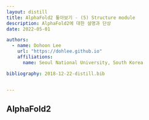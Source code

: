 ```yaml
---
layout: distill
title: AlphaFold2 톺아보기 - (5) Structure module
description: AlphaFold2에 대한 설명과 단상
date: 2022-05-01

authors:
  - name: Dohoon Lee
    url: "https://dohlee.github.io"
    affiliations:
      name: Seoul National University, South Korea

bibliography: 2018-12-22-distill.bib


---
```


## AlphaFold2

